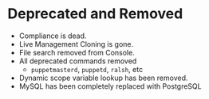 <!SLIDE>
# Deprecated and Removed

* Compliance is dead.
* Live Management Cloning is gone.
* File search removed from Console.
* All deprecated commands removed
    * `puppetmasterd`, `puppetd`, `ralsh`, etc
* Dynamic scope variable lookup has been removed.
* MySQL has been completely replaced with PostgreSQL
